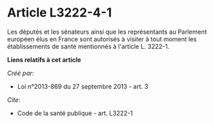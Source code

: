 # Article L3222-4-1

Les députés et les sénateurs ainsi que les représentants au Parlement européen élus en France sont autorisés à visiter à tout
moment les établissements de santé mentionnés à l'article L. 3222-1.

**Liens relatifs à cet article**

_Créé par_:

  - Loi n°2013-869 du 27 septembre 2013 - art. 3

_Cite_:

  - Code de la santé publique - art. L3222-1
